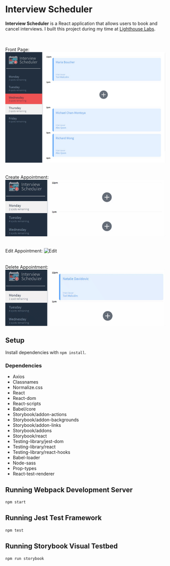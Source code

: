 # Interview Scheduler

**Interview Scheduler** is a React application that allows users to book and cancel interviews. I built this project during my time at [Lighthouse Labs](https://www.lighthouselabs.ca).

\
\
Front Page:
![Front Page](https://github.com/natalidavid/scheduler/blob/master/data/front-page.jpg)
\
\
\
Create Appointment:
![Create](https://github.com/natalidavid/scheduler/blob/master/data/create.gif)
\
\
\
Edit Appointment:
![Edit](https://github.com/natalidavid/scheduler/blob/master/data/edit.gif)
\
\
\
Delete Appointment:
![Delete](https://github.com/natalidavid/scheduler/blob/master/data/delete.gif)


## Setup

Install dependencies with `npm install`.

### Dependencies
* Axios
* Classnames
* Normalize.css
* React
* React-dom
* React-scripts
* Babel/core
* Storybook/addon-actions
* Storybook/addon-backgrounds
* Storybook/addon-links
* Storybook/addons
* Storybook/react
* Testing-library/jest-dom
* Testing-library/react
* Testing-library/react-hooks
* Babel-loader
* Node-sass
* Prop-types
* React-test-renderer


## Running Webpack Development Server

```sh
npm start
```

## Running Jest Test Framework

```sh
npm test
```

## Running Storybook Visual Testbed

```sh
npm run storybook
```
